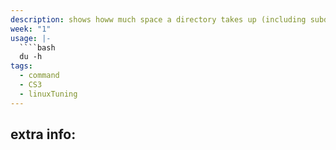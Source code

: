 ```yaml
---
description: shows howw much space a directory takes up (including subdirectories)
week: "1"
usage: |-
  ````bash 
  du -h
tags:
  - command
  - CS3
  - linuxTuning
---
```

## extra info:
